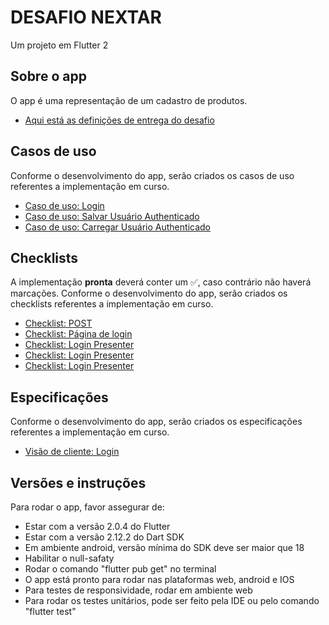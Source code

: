 # DESAFIO NEXTAR

Um projeto em Flutter 2

## Sobre o app

O app é uma representação de um cadastro de produtos.

- [Aqui está as definições de entrega do desafio](https://github.com/nextar/desafio-nextar-mobile)

## Casos de uso

Conforme o desenvolvimento do app, serão criados os casos de uso referentes a implementação em curso.

- [Caso de uso: Login](./requirements/use_cases/authentication.md)
- [Caso de uso: Salvar Usuário Authenticado](./requirements/use_cases/local_save_current_account.md)
- [Caso de uso: Carregar Usuário Authenticado](./requirements/use_cases/local_load_current_account.md)

## Checklists

A implementação **pronta** deverá conter um ✅, caso contrário não haverá marcações.
Conforme o desenvolvimento do app, serão criados os checklists referentes a implementação em curso.

- [Checklist: POST](./requirements/checklists/http/post.md)
- [Checklist: Página de login](./requirements/checklists/pages/login/login_page.md)
- [Checklist: Login Presenter](./requirements/checklists/pages/login/login_presenter.md)
- [Checklist: Login Presenter](./requirements/checklists/pages/splash/splash_presenter.md)
- [Checklist: Login Presenter](./requirements/checklists/pages/splash/splash_page.md)

## Especificações

Conforme o desenvolvimento do app, serão criados os especificações referentes a implementação em curso.

- [Visão de cliente: Login](./requirements/bdd_specs/login.md)

## Versões e instruções

Para rodar o app, favor assegurar de:

- Estar com a versão 2.0.4 do Flutter
- Estar com a versão 2.12.2 do Dart SDK
- Em ambiente android, versão mínima do SDK deve ser maior que 18
- Habilitar o null-safaty
- Rodar o comando "flutter pub get" no terminal
- O app está pronto para rodar nas plataformas web, android e IOS
- Para testes de responsividade, rodar em ambiente web
- Para rodar os testes unitários, pode ser feito pela IDE ou pelo comando "flutter test"
